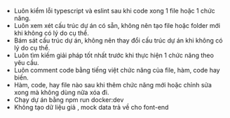 - Luôn kiểm lỗi typescript và eslint sau khi code xong 1 file hoặc 1 chức năng.
- Luôn xem xét cấu trúc dự án có sẵn, không nên tạo file hoặc folder mới khi không có lý do cụ thể.
- Bám sát cấu trúc dự án, không nên thay đổi cấu trúc dự án khi không có lý do cụ thể.
- Luôn tìm kiếm giải pháp tốt nhất trước khi thực hiện 1 chức năng theo yêu cầu.
- Luôn comment code bằng tiếng việt chức năng của file, hàm, code hay biến.
- Hàm, code, hay file nào sau khi thêm chức năng mới hoặc chỉnh sửa xong mà không dùng nữa xóa đi.
- Chạy dự án bằng npm run docker:dev
- Không tạo dữ liệu giả , mock data trả về cho font-end
